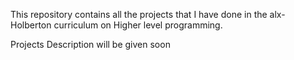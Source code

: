 This repository contains all the projects that I have done in the alx-Holberton curriculum on Higher level programming.

Projects	Description will be given soon

